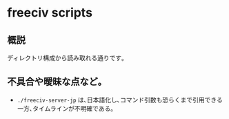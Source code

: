 # freeciv scripts



## 概説

ディレクトリ構成から読み取れる通りです｡


## 不具合や曖昧な点など｡

- `./freeciv-server-jp` は､日本語化し､コマンド引数も恐らくまで引用できる一方､タイムラインが不明確である｡
